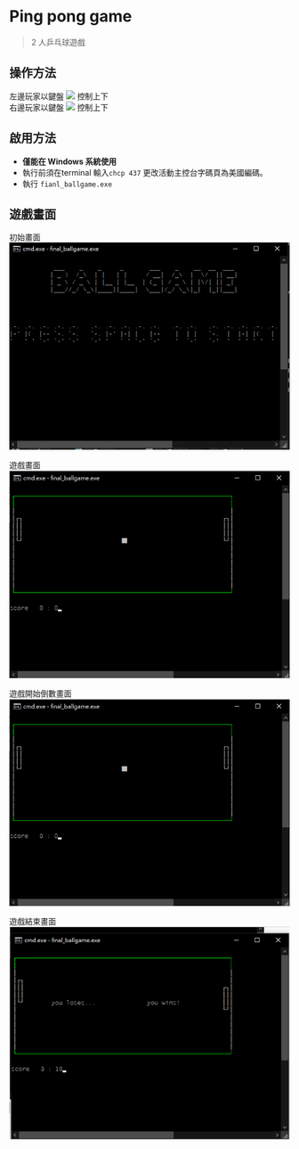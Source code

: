 # Ping pong game

> 2 人乒乓球遊戲

## 操作方法
左邊玩家以鍵盤 <img src='https://latex.codecogs.com/svg.image?W,&space;S&space;' style="background-color:white;"> 控制上下  
右邊玩家以鍵盤 <img src='https://latex.codecogs.com/svg.image?O,&space;L&space;' style="background-color:white;"> 控制上下  

## 啟用方法
- **僅能在 Windows 系統使用**  
- 執行前須在terminal 輸入```chcp 437``` 更改活動主控台字碼頁為美國編碼。  
- 執行 ```fianl_ballgame.exe```  

## 遊戲畫面
初始畫面  
![](.\pictures\start_stage.png)  

遊戲畫面  
![](.\pictures\game_stage.png)  

遊戲開始倒數畫面  
![](.\pictures\count_down_stage.png)  

遊戲結束畫面  
![](.\pictures\end_game_stage.png)  

